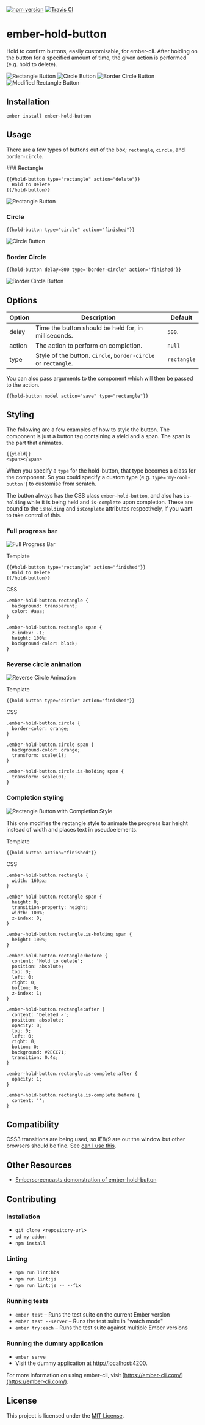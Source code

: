 [![npm version](https://badge.fury.io/js/ember-hold-button.svg)](http://badge.fury.io/js/ember-hold-button)
[![Travis CI](https://travis-ci.org/AddJam/ember-hold-button.svg)](https://travis-ci.org/AddJam/ember-hold-button)

# ember-hold-button

Hold to confirm buttons, easily customisable, for ember-cli. After holding on the button for a specified amount of time, the given action is performed (e.g. hold to delete).

![Rectangle Button](https://s3.amazonaws.com/f.cl.ly/items/2W2B3W1Y0F1Q3Y12192Z/Screen%20Recording%202015-07-31%20at%2002.41%20pm.gif)
![Circle Button](https://s3.amazonaws.com/f.cl.ly/items/412P231Y2Q261o0U2s2g/Screen%20Recording%202015-07-31%20at%2002.41%20pm.gif)
![Border Circle Button](https://s3.amazonaws.com/f.cl.ly/items/3c2n3k08042R230Q3y2I/Screen%20Recording%202015-08-03%20at%2002.04%20pm.gif)
![Modified Rectangle Button](https://s3.amazonaws.com/f.cl.ly/items/0b2p2W1G24113b07451i/Screen%20Recording%202016-05-05%20at%2010.49%20am.gif?v=07d4f6b3)

## Installation

`ember install ember-hold-button`

## Usage

There are a few types of buttons out of the box; `rectangle`, `circle`, and `border-circle`.

### Rectangle

```
{{#hold-button type="rectangle" action="delete"}}
  Hold to Delete
{{/hold-button}}
```

![Rectangle Button](https://s3.amazonaws.com/f.cl.ly/items/2W2B3W1Y0F1Q3Y12192Z/Screen%20Recording%202015-07-31%20at%2002.41%20pm.gif)

### Circle

`{{hold-button type="circle" action="finished"}}`

![Circle Button](https://s3.amazonaws.com/f.cl.ly/items/412P231Y2Q261o0U2s2g/Screen%20Recording%202015-07-31%20at%2002.41%20pm.gif)

### Border Circle

`{{hold-button delay=800 type='border-circle' action='finished'}}`

![Border Circle Button](https://s3.amazonaws.com/f.cl.ly/items/3c2n3k08042R230Q3y2I/Screen%20Recording%202015-08-03%20at%2002.04%20pm.gif)

## Options

| Option | Description                                                    | Default     |
| ------ | -------------------------------------------------------------- | ----------- |
| delay  | Time the button should be held for, in milliseconds.           | `500`.      |
| action | The action to perform on completion.                           | `null`      |
| type   | Style of the button. `circle`, `border-circle` or `rectangle`. | `rectangle` |

You can also pass arguments to the component which will then be passed to the action.

`{{hold-button model action="save" type="rectangle"}}`

## Styling

The following are a few examples of how to style the button. The component is just a button tag containing a yield and a span. The span is the part that animates.

```
{{yield}}
<span></span>
```

When you specify a `type` for the hold-button, that type becomes a class for the component. So you could specify a custom type (e.g. `type='my-cool-button'`) to customise from scratch.

The button always has the CSS class `ember-hold-button`, and also has `is-holding` while it is being held and `is-complete` upon completion. These are bound to the `isHolding` and `isComplete` attributes respectively, if you want to take control of this.

### Full progress bar

![Full Progress Bar](https://s3.amazonaws.com/f.cl.ly/items/2u1i1q0B1R3j3z0N1O2k/Screen%20Recording%202015-07-31%20at%2004.25%20pm.gif)

Template

```
{{#hold-button type="rectangle" action="finished"}}
  Hold to Delete
{{/hold-button}}
```

CSS

```
.ember-hold-button.rectangle {
  background: transparent;
  color: #aaa;
}

.ember-hold-button.rectangle span {
  z-index: -1;
  height: 100%;
  background-color: black;
}
```

### Reverse circle animation

![Reverse Circle Animation](https://s3.amazonaws.com/f.cl.ly/items/1N3B1i3G3X2J2J0Q3t27/Screen%20Recording%202015-07-31%20at%2004.31%20pm.gif)

Template

`{{hold-button type="circle" action="finished"}}`

CSS

```
.ember-hold-button.circle {
  border-color: orange;
}

.ember-hold-button.circle span {
  background-color: orange;
  transform: scale(1);
}

.ember-hold-button.circle.is-holding span {
  transform: scale(0);
}
```

### Completion styling

![Rectangle Button with Completion Style](https://s3.amazonaws.com/f.cl.ly/items/0b2p2W1G24113b07451i/Screen%20Recording%202016-05-05%20at%2010.49%20am.gif?v=07d4f6b3)

This one modifies the rectangle style to animate the progress bar height instead of width and places text in pseudoelements.

Template

`{{hold-button action="finished"}}`

CSS

```
.ember-hold-button.rectangle {
  width: 160px;
}

.ember-hold-button.rectangle span {
  height: 0;
  transition-property: height;
  width: 100%;
  z-index: 0;
}

.ember-hold-button.rectangle.is-holding span {
  height: 100%;
}

.ember-hold-button.rectangle:before {
  content: 'Hold to delete';
  position: absolute;
  top: 0;
  left: 0;
  right: 0;
  bottom: 0;
  z-index: 1;
}

.ember-hold-button.rectangle:after {
  content: 'Deleted ✓';
  position: absolute;
  opacity: 0;
  top: 0;
  left: 0;
  right: 0;
  bottom: 0;
  background: #2ECC71;
  transition: 0.4s;
}

.ember-hold-button.rectangle.is-complete:after {
  opacity: 1;
}

.ember-hold-button.rectangle.is-complete:before {
  content: '';
}
```

## Compatibility

CSS3 transitions are being used, so IE8/9 are out the window but other browsers should be fine. See [can I use this](http://caniuse.com/#search=transition).

## Other Resources

- [Emberscreencasts demonstration of ember-hold-button](https://www.emberscreencasts.com/posts/70-ember-hold-button)

## Contributing

### Installation

- `git clone <repository-url>`
- `cd my-addon`
- `npm install`

### Linting

- `npm run lint:hbs`
- `npm run lint:js`
- `npm run lint:js -- --fix`

### Running tests

- `ember test` – Runs the test suite on the current Ember version
- `ember test --server` – Runs the test suite in "watch mode"
- `ember try:each` – Runs the test suite against multiple Ember versions

### Running the dummy application

- `ember serve`
- Visit the dummy application at [http://localhost:4200](http://localhost:4200).

For more information on using ember-cli, visit [https://ember-cli.com/](https://ember-cli.com/).

## License

This project is licensed under the [MIT License](LICENSE.md).
